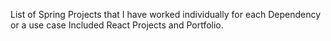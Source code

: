 List of Spring Projects that I have worked individually for each Dependency or a use case
Included React Projects and Portfolio.
